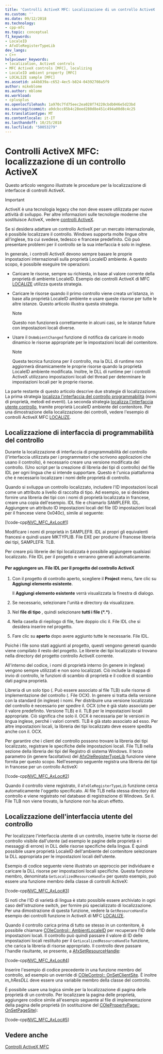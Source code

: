```yaml
---
title: 'Controlli ActiveX MFC: Localizzazione di un controllo ActiveX | Microsoft Docs'
ms.custom: ''
ms.date: 09/12/2018
ms.technology:
- cpp-mfc
ms.topic: conceptual
f1_keywords:
- LocaleID
- AfxOleRegisterTypeLib
dev_langs:
- C++
helpviewer_keywords:
- localization, ActiveX controls
- MFC ActiveX controls [MFC], localizing
- LocaleID ambient property [MFC]
- LOCALIZE sample [MFC]
ms.assetid: a44b839a-c652-4ec5-b824-04392708a5f9
author: mikeblome
ms.author: mblome
ms.workload:
- cplusplus
ms.openlocfilehash: 1a970c7fd75eec2ea028f74220cbdb046e5d23bd
ms.sourcegitcommit: a9dcbcc85b4c28eed280d8e451c494a00d8c4c25
ms.translationtype: MT
ms.contentlocale: it-IT
ms.lasthandoff: 10/25/2018
ms.locfileid: "50053279"
---
```

# <a name="mfc-activex-controls-localizing-an-activex-control"></a>Controlli ActiveX MFC: localizzazione di un controllo ActiveX

Questo articolo vengono illustrate le procedure per la localizzazione di interfacce di controlli ActiveX.

>[!IMPORTANT]
> ActiveX è una tecnologia legacy che non deve essere utilizzata per nuove attività di sviluppo. Per altre informazioni sulle tecnologie moderne che sostituisce ActiveX, vedere [controlli ActiveX](activex-controls.md).

Se si desidera adattare un controllo ActiveX per un mercato internazionale, è possibile localizzare il controllo. Windows supporta molte lingue oltre all'inglese, tra cui svedese, tedesco e francese predefinito. Ciò può presentare problemi per il controllo se la sua interfaccia è solo in inglese.

In generale, i controlli ActiveX devono sempre basare le proprie impostazioni internazionali sulla proprietà LocaleID ambiente. A questo scopo, è possibile eseguire tre operazioni:

- Caricare le risorse, sempre su richiesta, in base al valore corrente della proprietà di ambiente LocaleID. Esempio dei controlli ActiveX di MFC [LOCALIZE](../visual-cpp-samples.md) utilizza questa strategia.

- Caricare le risorse quando il primo controllo viene creata un'istanza, in base alla proprietà LocaleID ambiente e usare queste risorse per tutte le altre istanze. Questo articolo illustra questa strategia.

    > [!NOTE]
    >  Questo non funzionerà correttamente in alcuni casi, se le istanze future con impostazioni locali diverse.

- Usare il `OnAmbientChanged` funzione di notifica da caricare in modo dinamico le risorse appropriate per le impostazioni locali del contenitore.

    > [!NOTE]
    >  Questa tecnica funziona per il controllo, ma la DLL di runtime non aggiornerà dinamicamente le proprie risorse quando la proprietà LocaleID ambiente modificata. Inoltre, le DLL di runtime per i controlli ActiveX utilizzano impostazioni locali del thread per determinare le impostazioni locali per le proprie risorse.

La parte restante di questo articolo descrive due strategie di localizzazione. La prima strategia [localizza l'interfaccia del controllo programmabilità](#_core_localizing_your_control.92.s_programmability_interface) (nomi di proprietà, metodi ed eventi). La seconda strategia [localizza l'interfaccia utente controllo](#_core_localizing_the_control.92.s_user_interface), tramite proprietà LocaleID ambiente del contenitore. Per una dimostrazione della localizzazione dei controlli, vedere l'esempio di controlli ActiveX MFC [LOCALIZE](../visual-cpp-samples.md).

##  <a name="_core_localizing_your_control.92.s_programmability_interface"></a> Localizzazione di interfaccia di programmabilità del controllo

Durante la localizzazione di interfaccia di programmabilità del controllo (l'interfaccia utilizzata per i programmatori che scrivono applicazioni che usano il controllo), è necessario creare una versione modificata del controllo. (Uno script per la creazione di libreria dei tipi di controllo) del file IDL per ogni lingua che si intende supportare. Questo è l'unica piattaforma che è necessario localizzare i nomi delle proprietà di controllo.

Quando si sviluppa un controllo localizzato, includere l'ID impostazioni locali come un attributo a livello di raccolta di tipo. Ad esempio, se si desidera fornire una libreria dei tipi con i nomi di proprietà localizzata in francese, creare una copia dell'esempio. IDL file e chiamarlo SAMPLEFR. IDL. Aggiungere un attributo ID impostazioni locali del file (ID impostazioni locali per il francese viene 0x040c), simile al seguente:

[!code-cpp[NVC_MFC_AxLoc#1](../mfc/codesnippet/cpp/mfc-activex-controls-localizing-an-activex-control_1.idl)]

Modificare i nomi di proprietà in SAMPLEFR. IDL ai propri gli equivalenti francesi e quindi usare MKTYPLIB. File EXE per produrre il francese libreria dei tipi, SAMPLEFR. TLB.

Per creare più librerie dei tipi localizzata è possibile aggiungere qualsiasi localizzato. File IDL per il progetto e verranno generati automaticamente.

#### <a name="to-add-an-idl-file-to-your-activex-control-project"></a>Per aggiungere un. File IDL per il progetto del controllo ActiveX

1. Con il progetto di controllo aperto, scegliere il **Project** menu, fare clic su **Aggiungi elemento esistente**.

   Il **Aggiungi elemento esistente** verrà visualizzata la finestra di dialogo.

1. Se necessario, selezionare l'unità e directory da visualizzare.

1. Nel **file di tipo** , quindi selezionare **tutti i file (\*.\*)** .

1. Nella casella di riepilogo di file, fare doppio clic il. File IDL che si desidera inserire nel progetto.

1. Fare clic su **aperto** dopo avere aggiunto tutte le necessarie. File IDL.

Poiché i file sono stati aggiunti al progetto, questi vengono generati quando viene compilato il resto del progetto. Le librerie dei tipi localizzato si trovano nella directory del progetto controllo ActiveX corrente.

All'interno del codice, i nomi di proprietà interno (in genere in inglese) vengono sempre utilizzati e non sono localizzati. Ciò include la mappa di invio di controllo, le funzioni di scambio di proprietà e il codice di scambio dati pagina proprietà.

Libreria di un solo tipo (. Può essere associato al file TLB) sulle risorse di implementazione del controllo (. File OCX). In genere si tratta della versione con la standard (in inglese) i nomi. Per distribuire una versione localizzata del controllo è necessario per spedire il. OCX (che è già stato associato per il valore predefinito. Versione TLB) e il. TLB per le impostazioni locali appropriate. Ciò significa che solo il. OCX è necessaria per le versioni in lingua inglese, perché i valori corretti. TLB è già stato associato ad esso. Per altre impostazioni locali, la libreria dei tipi localizzato deve essere spedita anche con il. OCX.

Per garantire che i client del controllo possono trovare la libreria dei tipi localizzato, registrare le specifiche delle impostazioni locali. File TLB nella sezione della libreria dei tipi del Registro di sistema Windows. Il terzo parametro (in genere facoltativo) del [AfxOleRegisterTypeLib](../mfc/reference/registering-ole-controls.md#afxoleregistertypelib) funzione viene fornita per questo scopo. Nell'esempio seguente registra una libreria dei tipi in francese per un controllo ActiveX:

[!code-cpp[NVC_MFC_AxLoc#2](../mfc/codesnippet/cpp/mfc-activex-controls-localizing-an-activex-control_2.cpp)]

Quando il controllo viene registrato, il `AfxOleRegisterTypeLib` funzione cerca automaticamente l'oggetto specificato. Al file TLB nella stessa directory del controllo e viene registrato nel database di registrazione di Windows. Se il. File TLB non viene trovato, la funzione non ha alcun effetto.

##  <a name="_core_localizing_the_control.92.s_user_interface"></a> Localizzazione dell'interfaccia utente del controllo

Per localizzare l'interfaccia utente di un controllo, inserire tutte le risorse del controllo visibile dall'utente (ad esempio le pagine delle proprietà e i messaggi di errore) in DLL delle risorse specifiche della lingua. È quindi possibile usare proprietà LocaleID dell'ambiente del contenitore selezionare la DLL appropriata per le impostazioni locali dell'utente.

Esempio di codice seguente viene illustrato un approccio per individuare e caricare la DLL risorse per impostazioni locali specifiche. Questa funzione membro, denominata `GetLocalizedResourceHandle` per questo esempio, può essere una funzione membro della classe di controlli ActiveX:

[!code-cpp[NVC_MFC_AxLoc#3](../mfc/codesnippet/cpp/mfc-activex-controls-localizing-an-activex-control_3.cpp)]

Si noti che l'ID di varietà di lingua è stato possibile essere archiviato in ogni caso dell'istruzione switch, per fornire più specializzato di localizzazione. Per una dimostrazione di questa funzione, vedere la `GetResourceHandle` esempio dei controlli funzione in ActiveX di MFC [LOCALIZE](../visual-cpp-samples.md).

Quando il controllo carica prima di tutto se stesso in un contenitore, è possibile chiamare [COleControl:: AmbientLocaleID](../mfc/reference/colecontrol-class.md#ambientlocaleid) per recuperare l'ID delle impostazioni locali. Il controllo può quindi passare il valore di ID delle impostazioni locali restituito per il `GetLocalizedResourceHandle` funzione, che carica la libreria di risorse appropriato. Il controllo deve passare l'handle risultante, se presente, a [AfxSetResourceHandle](../mfc/reference/application-information-and-management.md#afxsetresourcehandle):

[!code-cpp[NVC_MFC_AxLoc#4](../mfc/codesnippet/cpp/mfc-activex-controls-localizing-an-activex-control_4.cpp)]

Inserire l'esempio di codice precedente in una funzione membro del controllo, ad esempio un override di [COleControl:: OnSetClientSite](../mfc/reference/colecontrol-class.md#onsetclientsite). È inoltre *m_hResDLL* deve essere una variabile membro della classe del controllo.

È possibile usare una logica simile per la localizzazione di pagina delle proprietà di un controllo. Per localizzare la pagina delle proprietà, aggiungere codice simile all'esempio seguente al file di implementazione della pagina delle proprietà (in sostituzione del [COlePropertyPage:: OnSetPageSite](../mfc/reference/colepropertypage-class.md#onsetpagesite)):

[!code-cpp[NVC_MFC_AxLoc#5](../mfc/codesnippet/cpp/mfc-activex-controls-localizing-an-activex-control_5.cpp)]

## <a name="see-also"></a>Vedere anche

[Controlli ActiveX MFC](../mfc/mfc-activex-controls.md)

